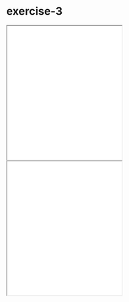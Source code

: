 # exercise-3

<iframe src=”https://brigid-shaw.github.io/leaflet-map-simple” width=”90%” height=350></iframe>
 
 
  <iframe src=”https://brigid-shaw.github.io/highcharts-scatter-csv” width=”90%” height=350></iframe>
